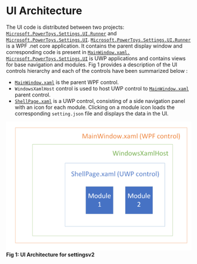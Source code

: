 # UI Architecture

 The UI code is distributed between two projects: [`Microsoft.PowerToys.Settings.UI.Runner`](/src/core/Microsoft.PowerToys.Settings.UI.Runner) and [`Microsoft.PowerToys.Settings.UI`](/src/core/Microsoft.PowerToys.Settings.UI.Library). [`Microsoft.PowerToys.Settings.UI.Runner`](/src/core/Microsoft.PowerToys.Settings.UI.Runner) is a WPF .net core application. It contains the parent display window and corresponding code is present in [`MainWindow.xaml.`](/src/core/Microsoft.PowerToys.Settings.UI.Runner/MainWindow.xaml) [`Microsoft.PowerToys.Settings.UI`](/src/core/Microsoft.PowerToys.Settings.UI.Library) is UWP applications and contains views for base navigation and modules. Fig 1 provides a description of the UI controls hierarchy and each of the controls have been summarized below : 
- [`MainWindow.xaml`](/src/core/Microsoft.PowerToys.Settings.UI.Runner/MainWindow.xaml) is the parent WPF control.
- `WindowsXamlHost` control is used to host UWP control to [`MainWindow.xaml`](/src/core/Microsoft.PowerToys.Settings.UI.Runner/MainWindow.xaml)  parent control.
- [`ShellPage.xaml`](/src/core/Microsoft.PowerToys.Settings.UI/Views/ShellPage.xaml) is a UWP control, consisting of a side navigation panel with an icon for each module. Clicking on a module icon loads the corresponding `setting.json` file and displays the data in the UI.

![Settings UI architecture](/doc/images/settingsv2/ui-architecture.png)
**Fig 1: UI Architecture for settingsv2**
